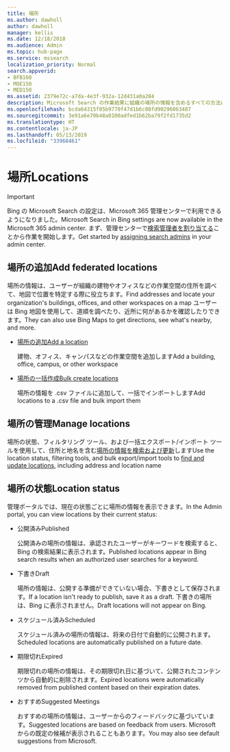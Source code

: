 ```yaml
---
title: 場所
ms.author: dawholl
author: dawholl
manager: kellis
ms.date: 12/18/2018
ms.audience: Admin
ms.topic: hub-page
ms.service: mssearch
localization_priority: Normal
search.appverid:
- BFB160
- MOE150
- MED150
ms.assetid: 2379e72c-a7da-4e3f-932a-12d431a0a284
description: Microsoft Search の作業結果に組織の場所の情報を含めるすべての方法についての概要
ms.openlocfilehash: bcda64315f85b9770f47d1b6c08fd90296063487
ms.sourcegitcommit: 3e91a6e70b48a0100adfed1b62ba79f2fd1735d2
ms.translationtype: HT
ms.contentlocale: ja-JP
ms.lasthandoff: 05/13/2019
ms.locfileid: "33968461"
---
```

# <a name="locations"></a><span data-ttu-id="d0ff9-103">場所</span><span class="sxs-lookup"><span data-stu-id="d0ff9-103">Locations</span></span>

> [!IMPORTANT]
> <span data-ttu-id="d0ff9-104">Bing の Microsoft Search の設定は、Microsoft 365 管理センターで利用できるようになりました。</span><span class="sxs-lookup"><span data-stu-id="d0ff9-104">Microsoft Search in Bing settings are now available in the Microsoft 365 admin center.</span></span> <span data-ttu-id="d0ff9-105">まず、管理センターで[検索管理者を割り当てる](https://docs.microsoft.com/ja-JP/microsoftsearch/setup-microsoft-search#step-2-assign-search-admin-and-search-editor)ことから作業を開始します。</span><span class="sxs-lookup"><span data-stu-id="d0ff9-105">Get started by [assigning search admins](https://docs.microsoft.com/en-us/microsoftsearch/setup-microsoft-search#step-2-assign-search-admin-and-search-editor) in your admin center.</span></span>
    
## <a name="add-locations"></a><span data-ttu-id="d0ff9-106">場所の追加</span><span class="sxs-lookup"><span data-stu-id="d0ff9-106">Add federated locations</span></span>

<span data-ttu-id="d0ff9-107">場所の情報は、ユーザーが組織の建物やオフィスなどの作業空間の住所を調べて、地図で位置を特定する際に役立ちます。</span><span class="sxs-lookup"><span data-stu-id="d0ff9-107">Find addresses and locate your organization's buildings, offices, and other workspaces on a map</span></span> <span data-ttu-id="d0ff9-108">ユーザーは Bing 地図を使用して、道順を調べたり、近所に何があるかを確認したりできます。</span><span class="sxs-lookup"><span data-stu-id="d0ff9-108">They can also use Bing Maps to get directions, see what's nearby, and more.</span></span>
  
- [<span data-ttu-id="d0ff9-109">場所の追加</span><span class="sxs-lookup"><span data-stu-id="d0ff9-109">Add a location</span></span>](add-a-location.md)
    
    <span data-ttu-id="d0ff9-110">建物、オフィス、キャンパスなどの作業空間を追加します</span><span class="sxs-lookup"><span data-stu-id="d0ff9-110">Add a building, office, campus, or other workspace</span></span>
    
- [<span data-ttu-id="d0ff9-111">場所の一括作成</span><span class="sxs-lookup"><span data-stu-id="d0ff9-111">Bulk create locations</span></span>](bulk-create-locations.md)
    
    <span data-ttu-id="d0ff9-112">場所の情報を .csv ファイルに追加して、一括でインポートします</span><span class="sxs-lookup"><span data-stu-id="d0ff9-112">Add locations to a .csv file and bulk import them</span></span>
    
## <a name="manage-locations"></a><span data-ttu-id="d0ff9-113">場所の管理</span><span class="sxs-lookup"><span data-stu-id="d0ff9-113">Manage locations</span></span>

<span data-ttu-id="d0ff9-114">場所の状態、フィルタリング ツール、および一括エクスポート/インポート ツールを使用して、住所と地名を含む[場所の情報を検索および更新](manage-locations.md)します</span><span class="sxs-lookup"><span data-stu-id="d0ff9-114">Use the location status, filtering tools, and bulk export/import tools to [find and update locations](manage-locations.md), including address and location name</span></span>
  
## <a name="location-status"></a><span data-ttu-id="d0ff9-115">場所の状態</span><span class="sxs-lookup"><span data-stu-id="d0ff9-115">Location status</span></span>

<span data-ttu-id="d0ff9-116">管理ポータルでは、現在の状態ごとに場所の情報を表示できます。</span><span class="sxs-lookup"><span data-stu-id="d0ff9-116">In the Admin portal, you can view locations by their current status:</span></span>
  
- <span data-ttu-id="d0ff9-117">公開済み</span><span class="sxs-lookup"><span data-stu-id="d0ff9-117">Published</span></span>
    
    <span data-ttu-id="d0ff9-118">公開済みの場所の情報は、承認されたユーザーがキーワードを検索すると、Bing の検索結果に表示されます。</span><span class="sxs-lookup"><span data-stu-id="d0ff9-118">Published locations appear in Bing search results when an authorized user searches for a keyword.</span></span>
    
- <span data-ttu-id="d0ff9-119">下書き</span><span class="sxs-lookup"><span data-stu-id="d0ff9-119">Draft</span></span>
    
    <span data-ttu-id="d0ff9-120">場所の情報は、公開する準備ができていない場合、下書きとして保存されます。</span><span class="sxs-lookup"><span data-stu-id="d0ff9-120">If a location isn't ready to publish, save it as a draft.</span></span> <span data-ttu-id="d0ff9-121">下書きの場所は、Bing に表示されません。</span><span class="sxs-lookup"><span data-stu-id="d0ff9-121">Draft locations will not appear on Bing.</span></span>
    
- <span data-ttu-id="d0ff9-122">スケジュール済み</span><span class="sxs-lookup"><span data-stu-id="d0ff9-122">Scheduled</span></span>
    
    <span data-ttu-id="d0ff9-123">スケジュール済みの場所の情報は、将来の日付で自動的に公開されます。</span><span class="sxs-lookup"><span data-stu-id="d0ff9-123">Scheduled locations are automatically published on a future date.</span></span>
    
- <span data-ttu-id="d0ff9-124">期限切れ</span><span class="sxs-lookup"><span data-stu-id="d0ff9-124">Expired</span></span>
    
    <span data-ttu-id="d0ff9-125">期限切れの場所の情報は、その期限切れ日に基づいて、公開されたコンテンツから自動的に削除されます。</span><span class="sxs-lookup"><span data-stu-id="d0ff9-125">Expired locations were automatically removed from published content based on their expiration dates.</span></span>
    
- <span data-ttu-id="d0ff9-126">おすすめ</span><span class="sxs-lookup"><span data-stu-id="d0ff9-126">Suggested Meetings</span></span>
    
    <span data-ttu-id="d0ff9-127">おすすめの場所の情報は、ユーザーからのフィードバックに基づいています。</span><span class="sxs-lookup"><span data-stu-id="d0ff9-127">Suggested locations are based on feedback from users.</span></span> <span data-ttu-id="d0ff9-128">Microsoft からの既定の候補が表示されることもあります。</span><span class="sxs-lookup"><span data-stu-id="d0ff9-128">You may also see default suggestions from Microsoft.</span></span>

  

